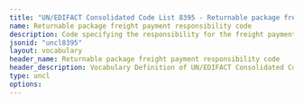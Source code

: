```yaml
---
title: "UN/EDIFACT Consolidated Code List 8395 - Returnable package freight payment responsibility code (20B) JSON-LD Vocabulary"
name: Returnable package freight payment responsibility code
description: Code specifying the responsibility for the freight payment for a returnable package.
jsonid: "uncl8395"
layout: vocabulary
header_name: Returnable package freight payment responsibility code
header_description: Vocabulary Definition of UN/EDIFACT Consolidated Code List 8395 - Returnable package freight payment responsibility code (20B) semantics in HTML format. JSON-LD format is available at [uncl8395.jsonld](/vocabulary/uncl8395.jsonld)
type: uncl
options:
---
```

